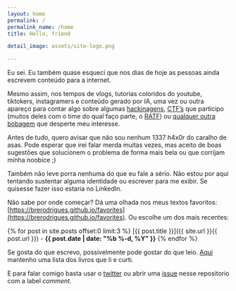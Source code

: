 ```yaml
---
layout: home
permalink: /
permalink_name: /home
title: Hello, friend

detail_image: assets/site-logo.png

---
```

Eu sei. Eu também quase esqueci que nos dias de hoje as pessoas ainda escrevem conteúdo para a internet.

Mesmo assim, nos tempos de vlogs, tutorias coloridos do youtube, tiktokers, instagramers e conteúdo gerado por IA, uma vez ou outra apareço para contar algo sobre algumas [hackinagens](https://brerodrigues.github.io/hacking/), [CTF’s](https://brerodrigues.github.io/ctfs) que participo (muitos deles com o time do qual faço parte, o [RATF](https://ctf-br.org/wiki/ratf/)) ou [qualquer outra bobagem](https://brerodrigues.github.io/rant) que desperte meu interesse.

Antes de tudo, quero avisar que não sou nenhum 1337 h4x0r do caralho de asas. Pode esperar que irei falar merda muitas vezes, mas aceito de boas sugestões que solucionem o problema de forma mais bela ou que corrijam minha noobice ;)

Também não leve porra nenhuma do que eu fale a sério. Não estou por aqui tentando sustentar alguma identidade ou escrever para me exibir. Se quisesse fazer isso estaria no LinkedIn.

Não sabe por onde começar? Dá uma olhada nos meus textos favoritos: [https://brerodrigues.github.io/favorites](https://brerodrigues.github.io/favorites). Ou escolhe um dos mais recentes:

{% for post in site.posts offset:0 limit:3 %}
[{{ post.title }}]({{ site.url }}{{ post.url }}) - **{{ post.date | date: "%b %-d, %Y" }}**
{% endfor %}

Se gosta do que escrevo, possivelmente pode gostar do que leio. [Aqui](https://brerodrigues.github.io/books) mantenho uma lista dos livros que li e curti.

E para falar comigo basta usar o [twitter](https://twitter.com/obrerodrigues) ou abrir uma [issue](https://github.com/brerodrigues/brerodrigues.github.io/issues/new) nesse repositorio com a label *comment*.
